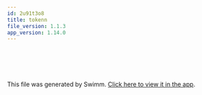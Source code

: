 ```yaml
---
id: 2u91t3o8
title: tokenn
file_version: 1.1.3
app_version: 1.14.0
---
```


<br/>

```
```

<br/>

This file was generated by Swimm. [Click here to view it in the app](https://swimm-web-app.web.app/repos/Z2l0aHViJTNBJTNBZWNvbW0lM0ElM0Ftb3NoaWtzd2ltbQ==/docs/2u91t3o8).
